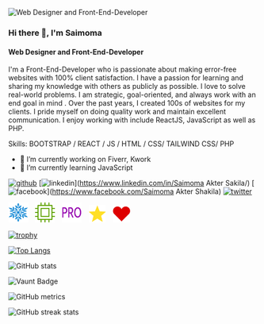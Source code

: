 ![Web Designer and Front-End-Developer](https://scontent-sin6-1.xx.fbcdn.net/v/t39.30808-6/417392060_122141970404079369_2014179661844835705_n.png?_nc_cat=107&ccb=1-7&_nc_sid=783fdb&_nc_eui2=AeH50Q5F_egrygqJqUErQlPfAAp8p9V8jhgACnyn1XyOGDT7vZBxVEGG6HhoyrxWtgGJsm5Wz-8Hyjq9DSN9qYG3&_nc_ohc=uKtB56UhtT4AX8CjIuI&_nc_ht=scontent-sin6-1.xx&oh=00_AfBjPg5j3Mpm8xPFAWmZilmfGMjzAJahJck-hQd5Xe69Lg&oe=65E30009)

### Hi there 👋, I'm Saimoma
#### Web Designer and Front-End-Developer


I'm a Front-End-Developer who is passionate about making error-free websites with 100% client satisfaction. I have a passion for learning and sharing my knowledge with others as publicly as possible. I love to solve real-world problems. I am strategic, goal-oriented, and always work with an end goal in mind . Over the past years, I created 100s of websites for my clients. I  pride myself on doing quality work and maintain excellent communication. I enjoy working with include ReactJS, JavaScript as well as PHP.

Skills: BOOTSTRAP / REACT / JS / HTML / CSS/ TAILWIND CSS/ PHP

- 🔭 I’m currently working on Fiverr, Kwork 
- 🌱 I’m currently learning JavaScript 


[<img src='https://cdn.jsdelivr.net/npm/simple-icons@3.0.1/icons/github.svg' alt='github' height='40'>](https://github.com/saimoma)  [<img src='https://cdn.jsdelivr.net/npm/simple-icons@3.0.1/icons/linkedin.svg' alt='linkedin' height='40'>](https://www.linkedin.com/in/Saimoma Akter Sakila/)  [<img src='https://cdn.jsdelivr.net/npm/simple-icons@3.0.1/icons/facebook.svg' alt='facebook' height='40'>](https://www.facebook.com/Saimoma Akter Shakila)  [<img src='https://cdn.jsdelivr.net/npm/simple-icons@3.0.1/icons/twitter.svg' alt='twitter' height='40'>](https://twitter.com/@Saimoma6)  

<a href='https://archiveprogram.github.com/'><img src='https://raw.githubusercontent.com/acervenky/animated-github-badges/master/assets/acbadge.gif' width='40' height='40'></a> <a href='https://docs.github.com/en/developers'><img src='https://raw.githubusercontent.com/acervenky/animated-github-badges/master/assets/devbadge.gif' width='40' height='40'></a> <a href='https://github.com/pricing'><img src='https://raw.githubusercontent.com/acervenky/animated-github-badges/master/assets/pro.gif' width='40' height='40'></a> <a href='https://stars.github.com/'><img src='https://raw.githubusercontent.com/acervenky/animated-github-badges/master/assets/starbadge.gif' width='35' height='35'></a> <a href='https://docs.github.com/en/github/supporting-the-open-source-community-with-github-sponsors'><img src='https://raw.githubusercontent.com/acervenky/animated-github-badges/master/assets/sponsorbadge.gif' width='35' height='35'></a> 

[![trophy](https://github-profile-trophy.vercel.app/?username=saimoma)](https://github.com/ryo-ma/github-profile-trophy)

[![Top Langs](https://github-readme-stats.vercel.app/api/top-langs/?username=saimoma)](https://github.com/anuraghazra/github-readme-stats)

![GitHub stats](https://github-readme-stats.vercel.app/api?username=saimoma&show_icons=true&count_private=true)  

![Vaunt Badge](https://api.vaunt.dev/v1/github/entities/saimoma/contributions?format=svg&private=true)  

![GitHub metrics](https://metrics.lecoq.io/saimoma)  

![GitHub streak stats](https://streak-stats.demolab.com/?user=saimoma)  

